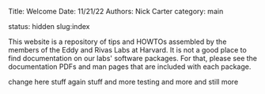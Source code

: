Title: Welcome
Date: 11/21/22
Authors: Nick Carter
category: main

status: hidden
slug:index

This website is a repository of tips and HOWTOs assembled by the members of the Eddy and Rivas Labs at Harvard.  It is not a good place to find documentation on our labs' software packages.  For that, please see the documentation PDFs and man pages that are included with each package.

change here stuff again stuff
and more testing and more and still more